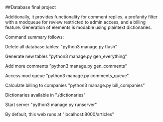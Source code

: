 ##Database final project

Additionally, it provides functionality for comment replies, a profanity filter with a modqueue for review restricted to admin access, and a billing feature.
Generation of elements is modable using plaintext dictionaries.

Command summary follows:

Delete all database tables:
"python3 manage.py flush"

Generate new tables
"python3 manage.py gen_everything"

Add more comments
"python3 manage.py gen_comments"

Access mod queue
"python3 manage.py comments_queue"

Calculate billing to companies
"python3 manage.py bill_companies"

Dictionaries available in
"./dictionaries"

Start server
"python3 manage.py runserver"

By default, this web runs at
"localhost:8000/articles"


